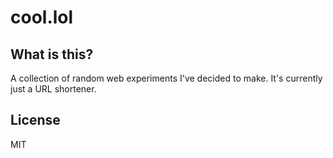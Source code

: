 # cool.lol
## What is this?
A collection of random web experiments I've decided to make. It's currently just a URL shortener.

## License
MIT